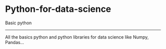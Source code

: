 # Python-for-data-science
Basic python
***********************
All the basics python and python libraries for data science
like Numpy, Pandas...

